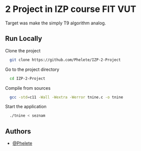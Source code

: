 # 2 Project in IZP course FIT VUT

Target was make the simply T9 algorithm analog.

## Run Locally

Clone the project

```bash
  git clone https://github.com/Phelete/IZP-2-Project
```

Go to the project directory

```bash
  cd IZP-2-Project
```

Compile from sources

```bash
  gcc -std=c11 -Wall -Wextra -Werror tnine.c -o tnine
```

Start the application

```bash
  ./tnine < seznam
```

## Authors

- [@Phelete](https://github.com/Phelete)

